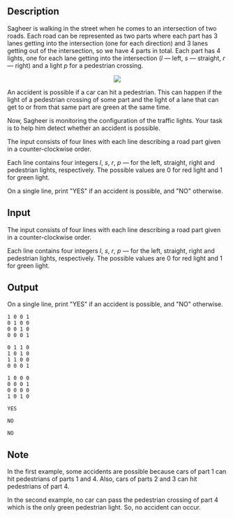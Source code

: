 ## Description

<div><p>Sagheer is walking in the street when he comes to an intersection of two roads. Each road can be represented as two parts where each part has <span class="tex-span">3</span> lanes getting into the intersection (one for each direction) and <span class="tex-span">3</span> lanes getting out of the intersection, so we have <span class="tex-span">4</span> parts in total. Each part has <span class="tex-span">4</span> lights, one for each lane getting into the intersection (<span class="tex-span"><i>l</i></span> — left, <span class="tex-span"><i>s</i></span> — straight, <span class="tex-span"><i>r</i></span> — right) and a light <span class="tex-span"><i>p</i></span> for a pedestrian crossing. </p><center> <img class="tex-graphics" src="file://yjBlI6y5.png" style="max-width: 100.0%;max-height: 100.0%;"> </center><p>An accident is possible if a car can hit a pedestrian. This can happen if the light of a pedestrian crossing of some part and the light of a lane that can get to or from that same part are green at the same time.</p><p>Now, Sagheer is monitoring the configuration of the traffic lights. Your task is to help him detect whether an accident is possible.</p></div><div class="input-specification"><p>The input consists of four lines with each line describing a road part given in a counter-clockwise order.</p><p>Each line contains four integers <span class="tex-span"><i>l</i></span>, <span class="tex-span"><i>s</i></span>, <span class="tex-span"><i>r</i></span>, <span class="tex-span"><i>p</i></span> — for the left, straight, right and pedestrian lights, respectively. The possible values are <span class="tex-span">0</span> for red light and <span class="tex-span">1</span> for green light.</p></div><div class="output-specification"><p>On a single line, print "<span class="tex-font-style-tt">YES</span>" if an accident is possible, and "<span class="tex-font-style-tt">NO</span>" otherwise.</p></div>

## Input

<p>The input consists of four lines with each line describing a road part given in a counter-clockwise order.</p><p>Each line contains four integers <span class="tex-span"><i>l</i></span>, <span class="tex-span"><i>s</i></span>, <span class="tex-span"><i>r</i></span>, <span class="tex-span"><i>p</i></span> — for the left, straight, right and pedestrian lights, respectively. The possible values are <span class="tex-span">0</span> for red light and <span class="tex-span">1</span> for green light.</p>

## Output

<p>On a single line, print "<span class="tex-font-style-tt">YES</span>" if an accident is possible, and "<span class="tex-font-style-tt">NO</span>" otherwise.</p>





```input1
1 0 0 1
0 1 0 0
0 0 1 0
0 0 0 1

```




```input2
0 1 1 0
1 0 1 0
1 1 0 0
0 0 0 1

```




```input3
1 0 0 0
0 0 0 1
0 0 0 0
1 0 1 0

```




```output1
YES

```




```output2
NO

```




```output3
NO

```



## Note

<p>In the first example, some accidents are possible because cars of part <span class="tex-span">1</span> can hit pedestrians of parts <span class="tex-span">1</span> and <span class="tex-span">4</span>. Also, cars of parts <span class="tex-span">2</span> and <span class="tex-span">3</span> can hit pedestrians of part <span class="tex-span">4</span>.</p><p>In the second example, no car can pass the pedestrian crossing of part <span class="tex-span">4</span> which is the only green pedestrian light. So, no accident can occur.</p>
